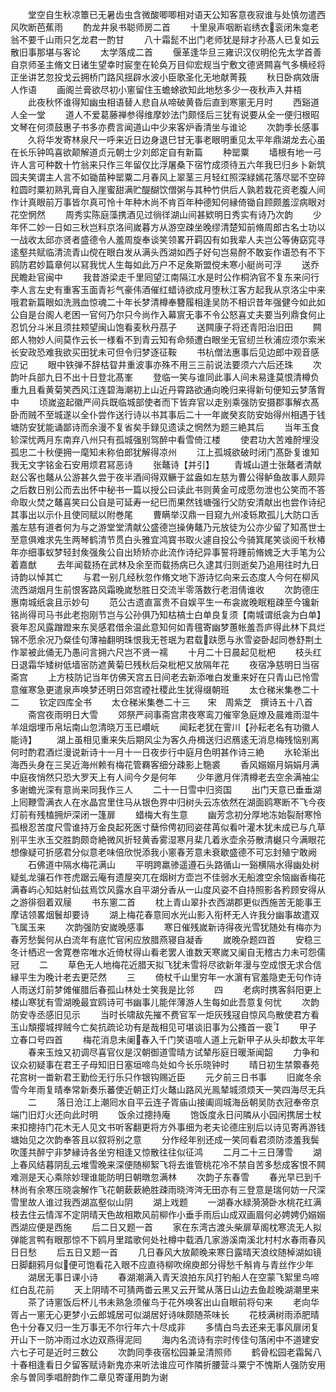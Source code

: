 <!-- { "loadSidebar": true } -->
　　堂空自生秋凉簟已无暑齿虫含微酸唧唧相对语天公知客意夜寂谁与处慎勿遣西风吹断芭蕉雨
　　酌龙井泉书聪师房二首
　　十里泉声咽断岩绣衣衮闭朱龛老翁不要千山雨只乞龙君一酌甘
　　八十霜髭不出门老师犹是辩才孙髙人已复如云散旧事那堪与客论
　　太学落成二首
　　偃革逢华旦三雍识汉仪明伦先太学首善自京师圣主脩文日诸生望幸时宸奎在轮奂万目仰宏规当宁敷文德贤闗喜气多横经将正坐讲艺忽投戈云拥桥门路风揺辟水波小臣歌圣化无地献菁莪
　　秋日卧病效唐人作语
　　画阁兰膏欲尽初小窻留住玉蟾蜍欲知此地愁多少一夜秋声入井梧
　　此夜秋怀谁得知幽虫相语替人悲自从啼破黄昏后直到寒窻无月时
　　西谿道人全一堂
　　道人不爱葛藤禅参得维摩妙法门颇怪后三犹有说要从全一便归根昭文琴在何须鼓惠子书多亦费言闻道山中少来客炉香清坐与谁论
　　次韵季长感事
　　久将华发寄林泉尺一呼来近日边身退巳甘无事老眼明重见太平年鼎湖龙去心虽在长乐钟鸣喜欲颠解道贞元朝士少刘郎定自有新篇
　　种罂粟
　　墙根有地一弓许人言可种数十竹翁来只作三年留仅比浮屠桑下宿竹成须待五六年我巳归乡卜新筑园夫笑谓主人言不如锄苗种罂粟二月春风上翠茎三月轻红照深緑嫣花落尽罂不空碎粒圆时粟初熟乳膏自入崖蜜甜满贮醍醐饮僧粥与其种竹供后人孰若栽花资老腹人间作计真眼前万事皆尔真可怜十年种木尚不肯百年种德知何縁倚锄自顾颇羞涩病眼对花空惘然
　　周秀实陈庭藻携酒见过徜徉湖山间甚欵明日秀实有诗乃次韵
　　少年怀二妙一日如三秋岂料京洛间嵗暮方从游空疎坐晚缪清楚知前脩周郎古名士功以一战收太邱亦贤者盛德令人羞周旋奉谈笑领畧开羁囚有如我辈人夫岂公等俦窈窕寻逺壑共赋临清流青山傥在眼白发从满头西湖如西子好句岂易酧不敢妄作语恐有不下鸥防君妙篇章何以冩我忧人生每如此万户不足矦斯盟傥未寒小艇尚可浮
　　送乔民瞻赴官闽中
　　我昔游梁走千里囘望江南隔江水是时公作桐汭官不复东来问行李人言左史有重客玉面青衫气豪伟酒催红蜡诗欲成月堕秋江客方起我从京洛尘中来哦君新篇眼如洗溅血惊魂二十年长梦清樽奉簪履相逢吴防不相识昔年强健今如此如公自是台阁人老困一官何乃尔只今尚作入幕賔无事不令公怒喜丈夫要当列鼎食何止忍饥分斗米且须拄颊望闽山饱看麦秋丹茘子
　　送闗康子将还青阳治旧田
　　闗郎人物妙人间莫作云长一様看不到青云知有命频遭白眼坐无官纫兰秋浦应须尔索米长安政恐难我欲买田犹未可但令归梦逐征鞍
　　书杭僧法惠事后见边郎中观音感应记
　　眼中铁弹不辞枯眢井重波事亦殊不用三三前说法要须六六后还珠
　　次韵叶兵部九日不出十日登北髙峯
　　登临一笑与谁同此事人间未易逢莫恨清樽负重九且看黄菊笑西风江连碧海潮初上山近丹霄路欲通向晚归来得新句便知云梦落胷中
　　顷嵗盗起徽严间兵既临城部使者而下皆弃官以走别乘强防安摄郡事解衣髙卧而贼不至城遂以全仆尝作送行诗以书其事后二十一年嵗癸亥防安始得州相遇于钱塘防安犹能诵鄙诗而余漫不复省矣手録见遗读之惘然为题三絶其后
　　当年玉食轸深忧两月东南弃八州只有孤城强别驾醉中看雪倚江楼
　　使君功大苦难酧埋没孤忠二十秋便拥一麾知未称伯郎犹解得凉州
　　江上孤城欲破时闭门髙卧复谁知我无文字铭金石安用烦君冩恶诗
　　张鼇诗【并引】
　　青城山道士张鼇者清献赵公客也鼇从公游甚久尝于夜半酒间得双鳜于盆盎如左慈为曹公得鲈鱼故事人颇异之后数日别公而去出怀中秘书一篇以授公曰读此书则黄金可成愿勿泄也公笑而不答命取火焚之鼇喜笑曰公自是可延寿一纪巳而果然钱塘强行父防安清献出也尝作诗纪其事出以示仆且使同赋以附巻尾
　　曹瞒举汉鼎一目窥九州凌轹欺孤儿大防口舌羞左慈有道者何为与之游堂堂清献公盛德岂操俦鼇乃元放徒为公亦少留了知髙世士至意俱难求先生两琴鹤清节贯白头雅宜鸿寳书取火遽自投公今骑箕尾笑谈阅千秋椿年亦细事蚁梦轻封矦强矦公自出矫矫亦此流作诗纪异事誓将踵前脩媿乏大手笔为公着嘉猷
　　去年闻载扬在武林及余至而载扬病已久逮其归则逝矣乃追用往时九日诗韵以悼其亡
　　与君一别几经秋忽作脩文地下游诗忆向来云态度人今何在柳风流西湖烟月生前恨客路风霜晚嵗愁胜日交流半零落数行老泪倩谁收
　　次韵德庄惠南城纸衾且示妙句
　　范公古遗直富贵不自娱平生一布衾嵗晚眠粗疎至今镵新铭尚得司马书此老抱刚节岂与公孙俱乃知枯槁士白单良复须【南城谓纸衾为白单】衰年忍风露蹭蹬来东吴感君借余温此意知何如青氊寄幽梦蕙帐羞吾庐得此林下具烂锦不愿余况乃粲佳句薄袖翻明珠恨我无苍珉为君载趺愿与氷雪姿卧起同巻舒荆土作翠被此俑无乃愚问言拥六尺岂不贤一襦
　　十月二十日晨起见枇杷
　　枝头红日退霜华矮树低墙宻防遮黄菊巳残秋后朶枇杷又放隔年花
　　夜宿净慈明日当宿斋宫
　　上方枝防记当年仿佛天宫五日间老去新添唯白发重来好在只青山已怜雪意催寒急更遣泉声唤梦还明日郊宫禋社稷此生犹得缀朝班
　　太仓稊米集巻二十二
　　钦定四库全书
　　太仓稊米集巻二十三　　宋　周紫芝　撰诗五十八首
　　斋宫夜雨明日大雪
　　郊祭严祠事斋宫肃夜寒鸾刀催宰急庭燎及晨难雨湿牛羊俎烟埋币帛坛南山忽清晓万玉已巑岏
　　闻耘老犹在霅川【孙耘老名有功徽人能诗】
　　湖上虽相见重来失后期风尘为客久舟楫送归迟鴈逺无消息梅残恼别离何时酌君酒烂漫说新诗十一月十一日夜步行中庭月色明甚作诗三絶
　　氷轮渐出海西头身在三吴近海州赖有梅花管羇客细分疎影上駞裘
　　香风嫋嫋月娟娟月满中庭夜悄然只恐大罗天上有人间今夕是何年
　　少年邀月伴清樽老去空余满袖尘多谢蟾光深有意尚来同我作三人
　　二十一日雪中归资国
　　出门天意已垂垂湖上囘鞭雪满衣人在水晶宫里住马从银色界中归树头云冻依然在湖面鸥寒断不飞今夜灯前有残榼拥炉深闭一篷扉
　　蜡梅大有生意
　　幽芳念初分厚地冻始裂耐寒怜孤根忍苦度尺雪谁持万金良起死医寸蘖伶俜初囘姿荏苒似看叶灌木犹未成已与凢草别平生氷玉交胜韵颇竒絶微风折轻黄香雾湿寒月棐几着氷壶余芬散清樾只今满眼花想像疑可折感君分似意老味倍欣悦添我小窻春芳意未衰歇盛德不可忘封殖宁敢阙
　　石佛道中隔水梅花满山
　　平明跨羸骖遥遵石头路循山一谿横隔水得幽处树疑虬龙骧石作苍虎踞云庵有遗屋突兀在烟树方壶岂不佳弱水无船渡空余恼幽香梅花满春屿心知姑射仙兹焉饮风露水自平湖分香从一山度风姿不自持照影各矜顾安得从之游徘徊着双屦
　　书东窻二首
　　枕上青山翠扑衣西湖郡更似西施苦无能事王摩诘领畧烟鬟却要诗
　　湖上梅花春意囘水光山影入衔杯无人许我分幽事故遣双飞属玉来
　　次韵强防安嵗晚感事
　　寒日催残嵗新诗得夜光雪犹随处有梅亦为春芳愁鬓何从白流年有底忙官闲应放腊燕寝自凝香
　　嵗晚杂题四首
　　安稳三冬计栖迟一舍寛巻帘唯水近倚杖得山看老罢人谁数天寒嵗又阑自无稽古力未可怨儒冠
　　二
　　草色无人地梅花近腊天拟飞犹未雪将尽欲新年漫与空成恨无求合信縁平生为晚计老去更茫然
　　三
　　倚杖千山里穷年一水濵有官羞隐吏无句作诗人雨送灯前梦傩催腊后春孤山林处士笑我是比邻
　　四
　　老病时携客斜阳更上楼山寒犹有雪湖晚最宜鸥诗可书幽事儿能伴薄游人生每如此吾意复何忧
　　次韵防安寺丞感旧见示
　　当时长啸敌先摧不费官军一炬灰残冦自惊风鸟散使君方看玉山頽撄城捍贼今亡矣抗疏论功有是哉相见可堪谈旧事为公搔首一裵
　　甲子立春口号四首
　　梅花消息未阑春入千门笑语喧人道上元新甲子从头却数太平年
　　春来玉烛又初调尽喜官仪是汉朝御道雪晴方试辇彤庭日暖渐闻韶
　　力争和议众初疑事在君王子母知旧日塞垣啼鸟处如今长乐晓钟时
　　晴日初生禁籞春苑花宫树一畨新君王勤俭无行乐只作银钩赐近臣
　　元夕前三日书事
　　旧嵗冬余雪今年雨复晴奉常新奏乐蕃使近朝正灯火鼇山路风光鳯辇城须烦天一笑四海尽无兵
　　二
　　落日沧江上潮囘水自平云连子胥庙山接阖闾城海岳朝吴防衣冠奉帝京端门旧灯火还向此时明
　　饭余过摠持庵
　　饱饭度永日问隣从小园闲携居士杖来扣摠持门花木无人见文书听客翻更将方外事细为老夫论德庄别后以诗见寄再游钱塘始见之次韵奉答且以叙将别之意
　　分作经年别还成一笑同看君须防漆羞我鬓吹蓬共醉宁非梦縁诗各坐穷相逢又惊散往往似征鸿
　　二月二十三日薄雪
　　湖上春风结暮阴乱云堆雪晚来深便随柳絮飞将去谁管桃花冷不禁自苦多愁成客恨不闗难测是天心乘除妙理谁能防明日朝暾忽满林
　　次韵子东春雪
　　春光早已到千林尚有余寒压晓衾解作飞花朝蔌蔌絶胜疎雨晓涔涔无田亦有三登意是瑞何妨一尺深雪里故人谁过我西湖嵓壑似山阴
　　湖上戏题
　　一湖春水緑漪漪卧水桃花红满枝去住云情浑不定阴晴天色故相欺风前柳作小垂手雨后山成双画眉何必娉娉仍嫋嫋西湖应便是西施
　　后二日又题一首
　　家在东湾古渡头柴扉草阁枕寒流无人拟弹能言鸭有眼那惊不下鸥月里踏歌何处社樽中载酒几家游溪南溪北村村水春雨春风日日愁
　　后五日又题一首
　　几日春风大放颠晚来寒日露晴天浪纹随棹湖如镜日脚翻鸦月似便可饱看花入眼不应直待柳吹绵庾郎分得愁千斛肯与青丝作少年
　　湖居无事日课小诗
　　春湖潮满入青天浪拍东风打钓船人在空蒙飞絮里鸟啼红白乱花前
　　天上阴晴不可猜两畨云黑又云开鹭从落日山边去鱼趁晚湖潮里来
　　茶了诗窻饭后杯儿书未熟急须催鸟于花外唤客出山自眼前将句来
　　老向华胥占一窻无心更梦小云郎城居可似湖居好诗味颇随茶味长
　　花枝满树雨添肥晴色十分春又归一生万事无不尔行年六十尽成非
　　多情白鸟去还来无事风扉闭复开山下一防冲雨过水边双燕得泥囘
　　海内名流诗有宗时传佳句落闲中不道建安六七子可是近时三数公
　　次韵同季夜宿松园兼呈清照师
　　鹤骨松园老霜髯八十春相逢看日夕留客赋诗新鬼亦来听法谁应可作隣折腰营斗粟宁不愧斯人强防安用余与曽同季唱酧韵作二章见寄谨用韵为谢
